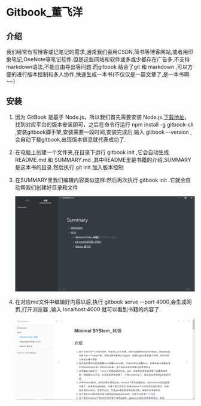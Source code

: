 # Gitbook_董飞洋

## 介绍

我们经常有写博客或记笔记的需求,通常我们会用CSDN,简书等博客网站,或者用印象笔记,OneNote等笔记软件.但是这些网站和软件或多或少都存在广告多,不支持markdown语法,不能自由导出等问题.而gitbook 结合了git 和 markdown ,可以方便的进行版本控制和多人协作,快速生成一本书(不仅仅是一篇文章了,是一本书啊~~)

## 安装

1. 因为 GitBook 是基于 Node.js，所以我们首先需要安装 Node.js.[下载地址](https://nodejs.org/zh-cn/)，找到对应平台的版本安装即可，之后在命令行运行 npm install -g gitbook-cli  ,安装gitbook脚手架,安装需要一段时间,安装完成后,输入 gitbook  --version ,会自动下载gitbook,出现版本信息就代表成功了.

2. 在电脑上创建一个文件夹,在目录下运行 gitbook init ,它会自动生成 README.md 和 SUMMARY.md ,其中README里是书籍的介绍,SUMMARY是这本书的目录.然后执行 git init 加入版本控制

3. 在SUMMARY里我们编辑内容类似这样:然后再次执行 gitbook init .它就会自动帮我们创建好目录和文件

   ![](assets/gitboot1.png)

4. 在对应md文件中编辑好内容以后,执行 gitbook serve --port 4000,会生成网页,打开浏览器 ,输入 localhost:4000 就可以看到书籍的内容了.

   ![](assets/gitbook2.png)

